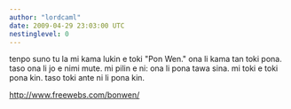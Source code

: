 ```yaml
---
author: "lordcaml"
date: 2009-04-29 23:03:00 UTC
nestinglevel: 0
---
```

tenpo suno tu la mi kama lukin e toki "Pon Wen." ona li kama tan toki pona. taso ona li jo e nimi mute. mi pilin e ni: ona li pona tawa sina. mi toki e toki pona kin. taso toki ante ni li pona kin.  
  
http://www.freewebs.com/bonwen/